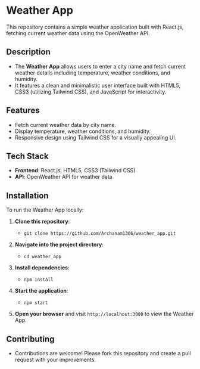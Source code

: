 # Weather App

This repository contains a simple weather application built with React.js, fetching current weather data using the OpenWeather API.

## Description

- The **Weather App** allows users to enter a city name and fetch current weather details including temperature, weather conditions, and humidity.
- It features a clean and minimalistic user interface built with HTML5, CSS3 (utilizing Tailwind CSS), and JavaScript for interactivity.

## Features

- Fetch current weather data by city name.
- Display temperature, weather conditions, and humidity.
- Responsive design using Tailwind CSS for a visually appealing UI.

## Tech Stack

- **Frontend**: React.js, HTML5, CSS3 (Tailwind CSS)
- **API**: OpenWeather API for weather data

## Installation

To run the Weather App locally:

1. **Clone this repository**:
   - `git clone https://github.com/Archanam1306/weather_app.git`

2. **Navigate into the project directory**:
   - `cd weather_app`

3. **Install dependencies**:
   - `npm install`

4. **Start the application**:
   - `npm start`

5. **Open your browser** and visit `http://localhost:3000` to view the Weather App.


## Contributing

- Contributions are welcome! Please fork this repository and create a pull request with your improvements.

